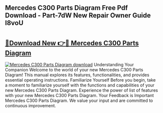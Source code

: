## Mercedes C300 Parts Diagram Free Pdf Download - Part-7dW New Repair Owner Guide I8voU

# <h2><a href="http://dfsok1.blite.top/?on=Mercedes+C300+Parts+Diagram">🔗Download New 👉🔴 Mercedes C300 Parts Diagram</a></h2>

[![Mercedes C300 Parts Diagram download](https://i.imgur.com/lujVjoI.png)](http://dfsok1.blite.top/?on=Mercedes+C300+Parts+Diagram)
Understanding Your Companion Welcome to the world of your new Mercedes C300 Parts Diagram! This manual explores its features, functionalities, and provides essential operating instructions. Familiarize Yourself Before you begin, take a moment to familiarize yourself with the functions and capabilities of your new Mercedes C300 Parts Diagram. Experience the power of list of features with your new Mercedes C300 Parts Diagram. Your Feedback is Important Mercedes C300 Parts Diagram. We value your input and are committed to continuous improvement.
